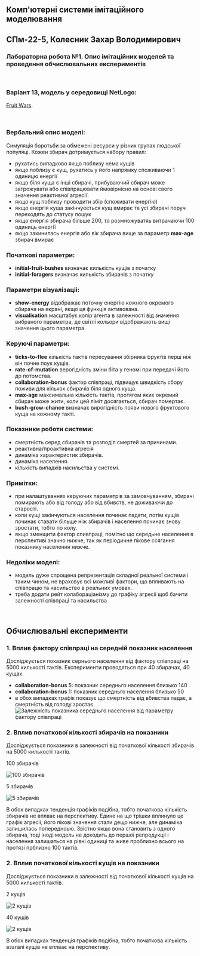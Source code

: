 ## Комп'ютерні системи імітаційного моделювання
## СПм-22-5, **Колесник Захар Володимирович**
### Лабораторна робота №**1**. Опис імітаційних моделей та проведення обчислювальних експериментів

<br>

### Варіант 13, модель у середовищі NetLogo:
[Fruit Wars](http://www.netlogoweb.org/launch#http://www.netlogoweb.org/assets/modelslib/Sample%20Models/Social%20Science/Economics/Fruit%20Wars.nlogo).

<br>

### Вербальний опис моделі:
Симуляція боротьби за обмежені ресурси у різних групах людської популяці. Кожен збирач дотримується набору правил: 
- рухатись випадково якщо поблизу нема кущів
- якщо поблизу є кущ, рухатись у його напрямку споживаючи 1 одиницю енергії
- якщо біля куща є інші сбирачі, прибуваючий сбирач може загрожувати або співпрацювати ймовірнісно на основі свого значення реактивної агресії. 
- якщо кущ поблизу проводити збір (споживати енергію)
- якщо енергія куща закінчуеється кущ вмирає та усі збирачі поруч переходять до статусу пошук
- якщо енергія збирача більше 200, то розмножуватяь витрачаючи 100 одиниць енергії
- якщо закинилась енергія або вік збирача вище за параметр **max-age** збирач вмирає

### Початкові параметри:
- **initial-fruit-bushes** визначає килькість кущів з початку
- **initial-foragers** визначає килькість збирачів з початку

### Параметри візуалізаціі:
- **show-energy** відображає поточну енергію кожного окремого сбирача на екрані, якщо ця функція активована.
- **visualisation** масштабує колір агента в залежності від значення вибраного параметра, де світлі кольори відображають вищі значення цього параметра.


### Керуючі параметри:
- **ticks-to-flee** кількість тактів пересування збірника фруктів перш ніж він почне поук кущів.
- **rate-of-mutation** верогідність зміни біта у геномі при передачі його до потомства.
- **collaboration-bonus** фактор співпраці, підвищує швидкість сбору поживи для кількох сбирачів біля одного куща.
- **max-age** максимальна кількість тактів, протягом яких окремий сбирач може жити, коли цей ліміт досягається, сбирач помертає.
- **bush-grow-chance** визначає вирогідність появи нового фруктового куща на кожному такті.

### Показники роботи системи:
- смертність серед сбирачів та розподіл смертей за причинами.
- реактивна/проактивна агресія
- динаміка характеристик збирачів.
- динаміка населення.
- кількість випадків насильства у системі.


### Примітки:
- при налаштуваннях керуючих параметрів за замовчуванням, збирачі помирають або від голоду або від вбивств, не доживаючи до старості.
- коли кущі закінчуються населення починає падати, потім кущів починає ставати більще ніж збирачів і населення починає знову зростати, тобто по колу.
- якщо зменщити фактор спивпраці, помітно що середьне населення в перспективі значно нижче, так як періодичне пікове ссягання показнику населення нижче.


### Недоліки моделі:
- модель дуже спрощена репрезентація складної реальної системи і таким чином, не враховує всі можливі фактори, що впливають на співпрацю та насильство в реальних умовах.
- треба додати рейт колабораціанізму до графіку агресіі щоб бачити залежності співпраці та насильства
<br>

## Обчислювальні експерименти

### 1. Вплив фактору співпраці на середній показник населення
Досліджується показник сернього населення від фактору співпраці на 5000 килькості тактів.
Експерименти проводяться при 40 збирачах, 40 кущах.
- **collaboration-bonus** 5: показник середньго населення близько 140
- **collaboration-bonus** 1: показник середньго населення близько 50 
- в обох випадках графік показує що смертність від вбивства падає, а смертність від голоду зростає.
![Залежність показника середньго населення від параметру фактору співпраці](deaths-by-type.jpeg)


### 2. Вплив початкової кількості збирачів на показники
Досліджується показники в залежності від початкової кількості збирачів на 5000 килькості тактів.

100 збирачів

![100 збирачів](lab-1-ex-2-pic-1.png)

5 збирачів

![5 збирачів](lab-1-ex-2-pic-2.png)

В обох випадках тенденція графіків подібна, тобто початкова кількість збирачів не вплває на перспективу.
Едине на що трішки вплинуло це графік агресіі, його пікові значення стали дещо нижче, але динаміка залишилась попередноью.
Звістно якщо вона становить з одного збирача, тоді іноді модель не доходить до першої репродукціі і населення залишаться на рівні одиниці та живе проблизно всього на протязі прблизно 100 тактів.


### 2. Вплив початкової кількості кущів на показники
Досліджується показники в залежності від початкової кількості кущів на 5000 килькості тактів.

2 кущів

![2 кущів](lab-1-ex-3-pic-1.png)

40 кущів

![2 кущів](lab-1-ex-3-pic-2.png)

В обох випадках тенденція графіків подібна, тобто початкова кількість взагалі кущів не вплває на перспективу.

